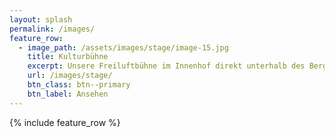 ```yaml
---
layout: splash
permalink: /images/
feature_row:
  - image_path: /assets/images/stage/image-15.jpg
    title: Kulturbühne
    excerpt: Unsere Freiluftbühne im Innenhof direkt unterhalb des Bergwerks.
    url: /images/stage/
    btn_class: btn--primary
    btn_label: Ansehen
---
```

{% include feature_row %}
